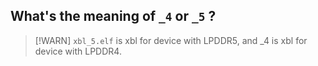 ## What's the meaning of `_4` or `_5` ?

> [!WARN]
> `xbl_5.elf` is xbl for device with LPDDR5, and _4 is xbl for device with LPDDR4.
> 
